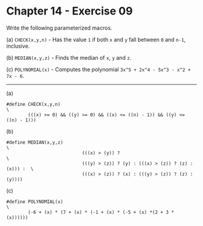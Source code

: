 # Chapter 14 - Exercise 09

Write the following parameterized macros.  

(a) 
`CHECK(x,y,n)` - Has the value `1` if both `x` and `y` fall between `0` and `n-1`, inclusive.  

(b) 
`MEDIAN(x,y,z)` - Finds the median of `x`, `y` and `z`.  

(c) 
`POLYNOMIAL(x)` - Computes the polynomial `3x^5 + 2x^4 - 5x^3 - x^2 + 7x - 6`.  

---

(a)
```
#define CHECK(x,y,n)                                                           \
        (((x) >= 0) && ((y) >= 0) && ((x) <= ((n) - 1)) && ((y) <= ((n) - 1)))          
```
                                                                                
(b)
```
#define MEDIAN(x,y,z)                                                          \
                            (((x) > (y)) ?                                     \
                            (((y) > (z)) ? (y) : (((x) > (z)) ? (z) : (x))) :  \
                            (((x) > (z)) ? (x) : (((y) > (z)) ? (z) : (y))))
```
                                                                                
(c)
```
#define POLYNOMIAL(x)                                                          \
        (-6 + (x) * (7 + (x) * (-1 + (x) * (-5 + (x) *(2 + 3 * (x))))))
```
